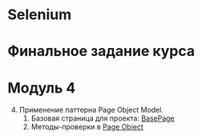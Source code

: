 # Selenium

# Финальное задание курса

# Модуль 4
4. Применение паттерна Page Object Model.
    1. Базовая страница для проекта: [BasePage](https://github.com/skillfi/Selenium/blob/main/pages/base_page.py#L16)
    2. Методы-проверки в [Page Object](https://github.com/skillfi/Selenium/blob/main/pages/base_page.py#L5#2)
